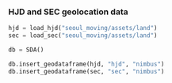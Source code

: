 ### HJD and SEC geolocation data

```python
hjd = load_hjd("seoul_moving/assets/land")
sec = load_sec("seoul_moving/assets/land")

db = SDA()

db.insert_geodataframe(hjd, "hjd", "nimbus")
db.insert_geodataframe(sec, "sec", "nimbus")
```